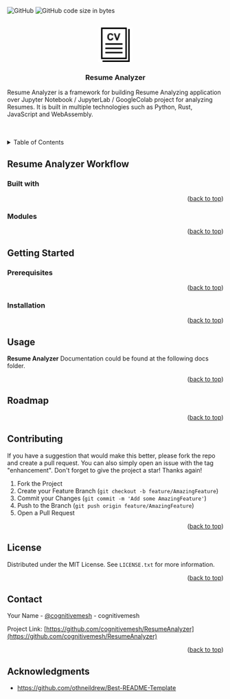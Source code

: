 <div id="top"></div>
<!-- PROJECT SHIELDS -->
<!--
*** I'm using markdown "reference style" links for readability.
*** Reference links are enclosed in brackets [ ] instead of parentheses ( ).
*** See the bottom of this document for the declaration of the reference variables
*** for contributors-url, forks-url, etc. This is an optional, concise syntax you may use.
*** https://www.markdownguide.org/basic-syntax/#reference-style-links
-->

![GitHub](https://img.shields.io/github/license/Cognitivemesh/ResumeAnalyzer?style=for-the-badge)
![GitHub code size in bytes](https://img.shields.io/github/languages/code-size/Cognitivemesh/ResumeAnalyzer?style=for-the-badge)

<!-- PROJECT LOGO -->
<br />
<div align="center">
  <a href="https://github.com/Cognitivemesh/ResumeAnalyzer">
    <img src="resumeanalyzer_logo.svg" alt="Logo" width="80" height="80">
  </a>

  <h3 align="center">Resume Analyzer</h3>

</div>
<div align="left">
<p>Resume Analyzer is a framework for building Resume Analyzing application over Jupyter Notebook / JupyterLab / GoogleColab project for analyzing Resumes. It is built in multiple technologies such as Python, Rust, JavaScript and WebAssembly.</p>
</div>
<br />
<br />
<!-- TABLE OF CONTENTS -->
<details>
  <summary>Table of Contents</summary>
  <ol>
    <li>
      <a href="#resume-analyzer-workflow">Resume Analyzer Workflow</a>
      <ul>
        <li><a href="#built-with">Built With</a></li>
      </ul>
    </li>
    <li>
      <a href="#getting-started">Getting Started</a>
      <ul>
        <li><a href="#prerequisites">Prerequisites</a></li>
        <li><a href="#installation">Installation</a></li>
      </ul>
    </li>
    <li><a href="#usage">Usage</a></li>
    <li><a href="#roadmap">Roadmap</a></li>
    <li><a href="#contributing">Contributing</a></li>
    <li><a href="#license">License</a></li>
    <li><a href="#contact">Contact</a></li>
    <li><a href="#acknowledgments">Acknowledgments</a></li>
  </ol>
</details>

## Resume Analyzer Workflow

### Built with

<p align="right">(<a href="#top">back to top</a>)</p>

### Modules

<p align="right">(<a href="#top">back to top</a>)</p>

<!-- GETTING -->
## Getting Started

### Prerequisites

<p align="right">(<a href="#top">back to top</a>)</p>

### Installation

<p align="right">(<a href="#top">back to top</a>)</p>

<!-- USAGE -->
## Usage

**Resume Analyzer** Documentation could be found at the following docs folder.

<p align="right">(<a href="#top">back to top</a>)</p>

<!-- ROADMAP -->
## Roadmap

<p align="right">(<a href="#top">back to top</a>)</p>

<!-- CONTRIBUTING -->
## Contributing

If you have a suggestion that would make this better, please fork the repo and create a pull request. You can also simply open an issue with the tag "enhancement".
Don't forget to give the project a star! Thanks again!

1. Fork the Project
2. Create your Feature Branch (`git checkout -b feature/AmazingFeature`)
3. Commit your Changes (`git commit -m 'Add some AmazingFeature'`)
4. Push to the Branch (`git push origin feature/AmazingFeature`)
5. Open a Pull Request

<p align="right">(<a href="#top">back to top</a>)</p>

<!-- LICENSE -->
## License

Distributed under the MIT License. See `LICENSE.txt` for more information.

<p align="right">(<a href="#top">back to top</a>)</p>

<!-- CONTACT -->
## Contact

Your Name - [@cognitivemesh](https://twitter.com/cognitivemesh) - cognitivemesh

Project Link: [https://github.com/cognitivemesh/ResumeAnalyzer](https://github.com/cognitivemesh/ResumeAnalyzer)

<p align="right">(<a href="#top">back to top</a>)</p>

## Acknowledgments

* https://github.com/othneildrew/Best-README-Template
